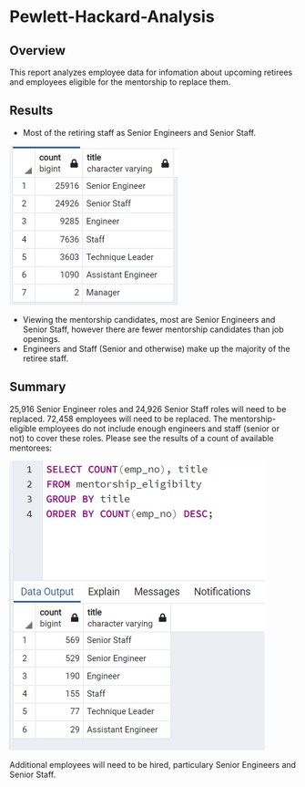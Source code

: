 # Pewlett-Hackard-Analysis

## Overview
This report analyzes employee data for infomation about upcoming retirees and employees eligible for the mentorship to replace them.

## Results
- Most of the retiring staff as Senior Engineers and Senior Staff.

![retiring titles](https://raw.githubusercontent.com/kwarzeski/Pewlett-Hackard-Analysis/main/retiring_titles.png)

- Viewing the mentorship candidates, most are Senior Engineers and Senior Staff, however there are fewer mentorship candidates than job openings.
- Engineers and Staff (Senior and otherwise) make up the majority of the retiree staff.

## Summary

25,916 Senior Engineer roles and 24,926 Senior Staff roles will need to be replaced. 72,458 employees will need to be replaced. The mentorship-eligible employees do not include enough engineers and staff (senior or not) to cover these roles. Please see the results of a count of available mentorees:

![mentoree counts](https://raw.githubusercontent.com/kwarzeski/Pewlett-Hackard-Analysis/main/mentoree_counts.png)

Additional employees will need to be hired, particulary Senior Engineers and Senior Staff.
